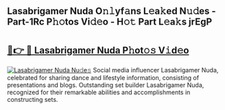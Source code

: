 ## Lasabrigamer Nuda O𝚗𝚕yf𝚊ns L𝚎a𝚔ed N𝚞𝚍es - Part-1Rc P𝚑𝚘tos Vi𝚍𝚎o - H𝚘𝚝 Part L𝚎a𝚔s jrEgP

# <h2><a href="http://kf5f9z.oniu.top/?m=Lasabrigamer+Nuda">🔗👉 🔴 Lasabrigamer Nuda P𝚑ot𝚘𝚜 V𝚒d𝚎o</a></h2>

[![Lasabrigamer Nuda Nu𝚍e𝚜](https://i.imgur.com/0qMVB7G.gif)](http://kf5f9z.oniu.top/?m=Lasabrigamer+Nuda)
Social media influencer Lasabrigamer Nuda, celebrated for sharing dance and lifestyle information, consisting of presentations and blogs. Outstanding set builder Lasabrigamer Nuda, recognized for their remarkable abilities and accomplishments in constructing sets.  

